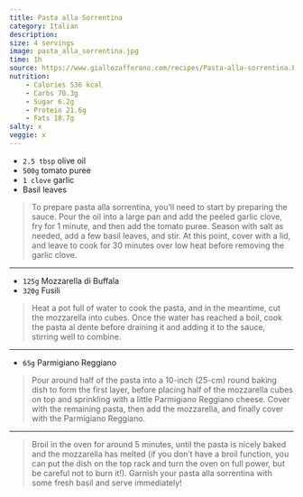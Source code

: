 ```yaml
---
title: Pasta alla Sorrentina
category: Italian
description:
size: 4 servings
image: pasta_alla_sorrentina.jpg
time: 1h
source: https://www.giallozafferano.com/recipes/Pasta-alla-sorrentina.html
nutrition:
	- Calories 536 kcal
	- Carbs 70.3g
	- Sugar 6.2g
	- Protein 21.6g
	- Fats 18.7g
salty: x
veggie: x
---
```


* `2.5 tbsp` olive oil
* `500g` tomato puree
* `1 clove` garlic
* Basil leaves

> To prepare pasta alla sorrentina, you’ll need to start by preparing the sauce. Pour the oil into a large pan and add the peeled garlic clove, fry for 1 minute, and then add the tomato puree. Season with salt as needed, add a few basil leaves, and stir. At this point, cover with a lid, and leave to cook for 30 minutes over low heat before removing the garlic clove.

---

* `125g` Mozzarella di Buffala
* `320g` Fusili

> Heat a pot full of water to cook the pasta, and in the meantime, cut the mozzarella into cubes. Once the water has reached a boil, cook the pasta al dente before draining it and adding it to the sauce, stirring well to combine.

---

* `65g` Parmigiano Reggiano

> Pour around half of the pasta into a 10-inch (25-cm) round baking dish to form the first layer, before placing half of the mozzarella cubes on top and sprinkling with a little Parmigiano Reggiano cheese. Cover with the remaining pasta, then add the mozzarella, and finally cover with the Parmigiano Reggiano.

---

>  Broil in the oven for around 5 minutes, until the pasta is nicely baked and the mozzarella has melted (if you don’t have a broil function, you can put the dish on the top rack and turn the oven on full power, but be careful not to burn it!). Garnish your pasta alla sorrentina with some fresh basil and serve immediately!
